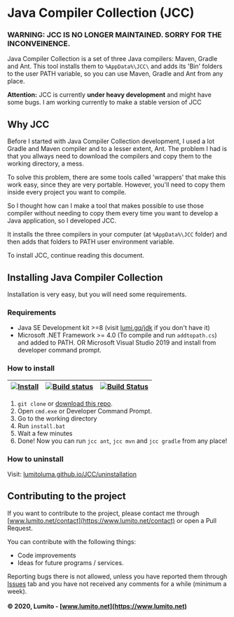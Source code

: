 # Java Compiler Collection (JCC)

### WARNING: JCC IS NO LONGER MAINTAINED. SORRY FOR THE INCONVEINENCE.

Java Compiler Collection is a set of three Java compilers: Maven, Gradle and Ant. This tool installs them to `%AppData%\JCC\` and adds its 'Bin' folders to the user PATH variable, so you can use Maven, Gradle and Ant from any place.

**Attention:** JCC is currently **under heavy development** and might have some bugs. I am working currently to make a stable version of JCC

## Why JCC
Before I started with Java Compiler Collection development, I used a lot Gradle and Maven compiler and to a lesser extent, Ant.
The problem I had is that you allways need to download the compilers and copy them to the working directory, a mess.

To solve this problem, there are some tools called 'wrappers' that make this work easy, since they are very portable. However, you'll need to copy them inside every project you want to compile.

So I thought how can I make a tool that makes possible to use those compiler without needing to copy them every time you want to develop a Java application, so I developed JCC.

It installs the three compilers in your computer (at `%AppData%\JCC` folder) and then adds that folders to PATH user environment variable.

To install JCC, continue reading this document.

## Installing Java Compiler Collection
Installation is very easy, but you will need some requirements.

### Requirements
-   Java SE Development kit >=8 (visit [lumi.gq/jdk](https://lumi.gq/jdk) if you don't have it)
-   Microsoft .NET Framework >= 4.0 (To compile and run `addtopath.cs`) and added to PATH. OR Microsoft Visual Studio 2019 and install from developer command prompt.

### How to install
| [![Install](https://github.com/LumitoLuma/JCC/workflows/Install/badge.svg)](https://github.com/LumitoLuma/JCC/actions?query=workflow%3AInstall) | [![Build status](https://ci.appveyor.com/api/projects/status/k2iwyam4nmkoqj82?svg=true)](https://ci.appveyor.com/project/LumitoLuma/JCC) | [![Build Status](https://lumito.visualstudio.com/GitHub/_apis/build/status/LumitoLuma.JCC?branchName=master)](https://lumito.visualstudio.com/GitHub/_build/latest?definitionId=8&branchName=master) |
|:-:|:-:|:-:|

1.  `git clone` or [download this repo](https://codeload.github.com/LumitoLuma/JCC/zip/master).
2.  Open `cmd.exe` or Developer Command Prompt.
3.  Go to the working directory
4.  Run `install.bat`
5.  Wait a few minutes
6.  Done! Now you can run `jcc ant`, `jcc mvn` and `jcc gradle` from any place!

### How to uninstall
Visit: [lumitoluma.github.io/JCC/uninstallation](https://lumitoluma.github.io/JCC/uninstallation)

## Contributing to the project
If you want to contribute to the project, please contact me through [www.lumito.net/contact](https://www.lumito.net/contact) or open a Pull Request.

You can contribute with the following things:

-   Code improvements
-   Ideas for future programs / services.

Reporting bugs there is not allowed, unless you have reported them through [Issues](https://github.com/LumitoLuma/JCC/issues) tab and you have not received any comments for a while (minimum a week).
<br><br>
**© 2020, Lumito - [www.lumito.net](https://www.lumito.net)**
